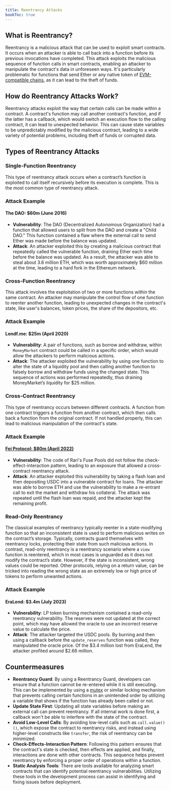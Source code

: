 ```yaml
---
title: Reentrancy Attacks
bookToc: true
---
```


## What is Reentrancy?

Reentrancy is a malicious attack that can be used to exploit smart contracts. It occurs when an attacker is able to call back into a function before its previous invocations have completed. This attack exploits the malicious sequence of function calls in smart contracts, enabling an attacker to manipulate the contract's data in unforeseen ways. It's particularly problematic for functions that send Ether or any native token of [EVM-compatible chains](https://blog.thirdweb.com/evm-compatible-blockchains-and-ethereum-virtual-machine/), as it can lead to the theft of funds.

## How do Reentrancy Attacks Work?

Reentrancy attacks exploit the way that certain calls can be made within a contract. A contract's function may call another contract's function, and if the latter has a callback, which would switch an execution flow to the calling contract, it can lead to unexpected behavior. This can cause state variables to be unpredictably modified by the malicious contract, leading to a wide variety of potential problems, including theft of funds or corrupted data.

## Types of Reentrancy Attacks

### **Single-Function Reentrancy**

This type of reentrancy attack occurs when a contract’s function is exploited to call itself recursively before its execution is complete. This is the most common type of reentrancy attack.

### Attack Example

#### The DAO: $60m (June 2016)

- **Vulnerability**: The DAO (Decentralized Autonomous Organization) had a function that allowed users to split from the DAO and create a "Child DAO." This function contained a flaw where the external call to send Ether was made before the balance was updated.
- **Attack**: An attacker exploited this by creating a malicious contract that repeatedly called the vulnerable function, draining Ether each time before the balance was updated. As a result, the attacker was able to steal about 3.6 million ETH, which was worth approximately $60 million at the time, leading to a hard fork in the Ethereum network.

### **Cross-Function Reentrancy**

This attack involves the exploitation of two or more functions within the same contract. An attacker may manipulate the control flow of one function to reenter another function, leading to unexpected changes in the contract's state, like user's balances, token prices, the share of the depositors, etc.

### Attack Example

#### Lendf.me: $25m (April 2020)

- **Vulnerability**: A pair of functions, such as borrow and withdraw, within `MoneyMarket` contract could be called in a specific order, which would allow the attackers to perform malicious actions.
- **Attack**: The attacker exploited the vulnerability by using one function to alter the state of a liquidity pool and then calling another function to falsely borrow and withdraw funds using the changed state. This sequence of actions was performed repeatedly, thus draining MoneyMarket’s liquidity for $25 million.

### **Cross-Contract Reentrancy**

This type of reentrancy occurs between different contracts. A function from one contract triggers a function from another contract, which then calls back a function from the original contract. If not handled properly, this can lead to malicious manipulation of the contract's state.

### Attack Example

#### [Fei Protocol: $80m (April 2022)](https://dn.institute/attacks/posts/2022-04-30-Fei-Protocol/)

- **Vulnerability**: The code of Rari's Fuse Pools did not follow the check-effect-interaction pattern, leading to an exposure that allowed a cross-contract reentrancy attack.
- **Attack**: An attacker exploited this vulnerability by taking a flash loan and then depositing USDC into a vulnerable contract for loans. The attacker was able to borrow ETH and use the vulnerability to make a re-entrant call to exit the market and withdraw his collateral. The attack was repeated until the flash loan was repaid, and the attacker kept the remaining profit.

### **Read-Only Reentrancy**

The classical examples of reentrancy typically reenter in a state-modifying function so that an inconsistent state is used to perform malicious writes on the contract’s storage. Typically, contracts guard themselves with reentrancy locks, protecting their state from such malicious actions. In contrast, read-only reentrancy is a reentrancy scenario where a `view` function is reentered, which in most cases is unguarded as it does not modify the contract’s state. However, if the state is inconsistent, wrong values could be reported. Other protocols, relying on a return value, can be tricked into reading the wrong state as an extremely low or high price of tokens to perform unwanted actions.

### Attack Example

#### EraLend: $3.4m (July 2023)

- **Vulnerability**: LP token burning mechanism contained a read-only reentrancy vulnerability. The reserves were not updated at the correct point, which may have allowed the oracle to use an incorrect reserve value to calculate the price.
- **Attack**: The attacker targeted the USDC pools. By burning and then using a callback before the `update_reserves` function was called, they manipulated the oracle price. Of the $3.4 million lost from EraLend, the attacker profited around $2.66 million.

## Countermeasures

- **Reentrancy Guard**: By using a Reentrancy Guard, developers can ensure that a function cannot be re-entered while it is still executing. This can be implemented by using a [mutex](<https://en.wikipedia.org/wiki/Lock_(computer_science)>) or similar locking mechanism that prevents calling certain functions in an unintended order by utilizing a variable that shows if the function has already been called or not.
- **Update State First**: Updating all state variables before making an external call can prevent reentrancy. If all internal work is done first, a callback won't be able to interfere with the state of the contract.
- **Avoid Low-Level Calls**: By avoiding low-level calls such as `call.value()()`, which expose the contract to reentrancy risks, and instead using higher-level constructs like `transfer`, the risk of reentrancy can be minimized.
- **Check-Effects-Interaction Pattern**: Following this pattern ensures that the contract's state is checked, then effects are applied, and finally, interactions are done with other contracts. This sequence helps prevent reentrancy by enforcing a proper order of operations within a function.
- **Static Analysis Tools**: There are tools available for analyzing smart contracts that can identify potential reentrancy vulnerabilities. Utilizing these tools in the development process can assist in identifying and fixing issues before deployment.
